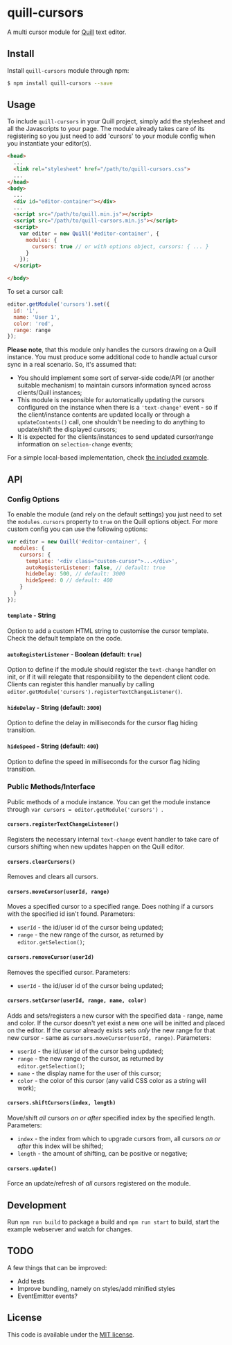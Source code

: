 # quill-cursors
A multi cursor module for [Quill](https://github.com/quilljs/quill) text editor.

## Install

Install `quill-cursors` module through npm:

```bash
$ npm install quill-cursors --save
```

## Usage

To include `quill-cursors` in your Quill project, simply add the stylesheet and all the Javascripts to your page. The module already takes care of its registering so you just need to add 'cursors' to your module config when you instantiate your editor(s).

```html
<head>
  ...
  <link rel="stylesheet" href="/path/to/quill-cursors.css">
  ...
</head>
<body>
  ...
  <div id="editor-container"></div>
  ...
  <script src="/path/to/quill.min.js"></script>
  <script src="/path/to/quill-cursors.min.js"></script>
  <script>
    var editor = new Quill('#editor-container', {
      modules: {
        cursors: true // or with options object, cursors: { ... }
      }
    });
  </script>

</body>
```

To set a cursor call:

```javascript
editor.getModule('cursors').set({
  id: '1',
  name: 'User 1',
  color: 'red',
  range: range
});
```

**Please note**, that this module only handles the cursors drawing on a Quill instance. You must produce some additional code to handle actual cursor sync in a real scenario. So, it's assumed that:

* You should implement some sort of server-side code/API (or another suitable mechanism) to maintain cursors information synced across clients/Quill instances;
* This module is responsible for automatically updating the cursors configured on the instance when there is a `'text-change'` event - so if the client/instance contents are updated locally or through a `updateContents()` call, one shouldn't be needing to do anything to update/shift the displayed cursors;
* It is expected for the clients/instances to send updated cursor/range information on `selection-change` events;​

For a simple local-based implementation, check [the included example](example).

## API

### Config Options

To enable the module (and rely on the default settings) you just need to set the `modules.cursors` property to `true` on the Quill options object. For more custom config you can use the following options:

```javascript
var editor = new Quill('#editor-container', {
  modules: {
    cursors: {
      template: '<div class="custom-cursor">...</div>',
      autoRegisterListener: false, // default: true
      hideDelay: 500, // default: 3000
      hideSpeed: 0 // default: 400
    }
  }
});
```

#### `template` - String

Option to add a custom HTML string to customise the cursor template. Check the default template on the code.

#### `autoRegisterListener` - Boolean (default: `true`)

Option to define if the module should register the `text-change` handler on init, or if it will relegate that responsibility to the dependent client code. Clients can register this handler manually by calling `editor.getModule('cursors').registerTextChangeListener()`.

#### `hideDelay` - String (default: `3000`)

Option to define the delay in milliseconds for the cursor flag hiding transition.

#### `hideSpeed` - String (default: `400`)

Option to define the speed in milliseconds for the cursor flag hiding transition.

### Public Methods/Interface

Public methods of a module instance. You can get the module instance through `var cursors = editor.getModule('cursors') `.

#### `cursors.registerTextChangeListener()`

Registers the necessary internal `text-change` event handler to take care of cursors shifting when new updates happen on the Quill editor.

#### `cursors.clearCursors()`

Removes and clears all cursors.

#### `cursors.moveCursor(userId, range)`

Moves a specified cursor to a specified range. Does nothing if a cursors with the specified id isn't found. Parameters:

* `userId` - the id/user id of the cursor being updated;
* `range` - the new range of the cursor, as returned by `editor.getSelection()`;

#### `cursors.removeCursor(userId)`

Removes the specified cursor. Parameters:

* `userId` - the id/user id of the cursor being updated;

#### `cursors.setCursor(userId, range, name, color)`

Adds and sets/registers a new cursor with the specified data - range, name and color. If the cursor doesn't yet exist a new one will be initted and placed on the editor. If the cursor already exists sets _only_ the new range for that new cursor - same as `cursors.moveCursor(userId, range)`. Parameters:

* `userId` - the id/user id of the cursor being updated;
* `range` - the new range of the cursor, as returned by `editor.getSelection()`;
* `name` - the display name for the user of this cursor;
* `color` - the color of this cursor (any valid CSS color as a string will work);

#### `cursors.shiftCursors(index, length)`

Move/shift _all_ cursors _on or after_ specified index by the specified length. Parameters:

* `index` - the index from which to upgrade cursors from, all cursors _on or after_ this index will be shifted;
* `length` - the amount of shifting, can be positive or negative;

#### `cursors.update()`

Force an update/refresh of _all_ cursors registered on the module.

## Development

Run `npm run build` to package a build and `npm run start` to build, start the example webserver and watch for changes.

## TODO

A few things that can be improved:

* Add tests
* Improve bundling, namely on styles/add minified styles
* EventEmitter events?

## License

This code is available under the [MIT license](LICENSE-MIT.txt).
